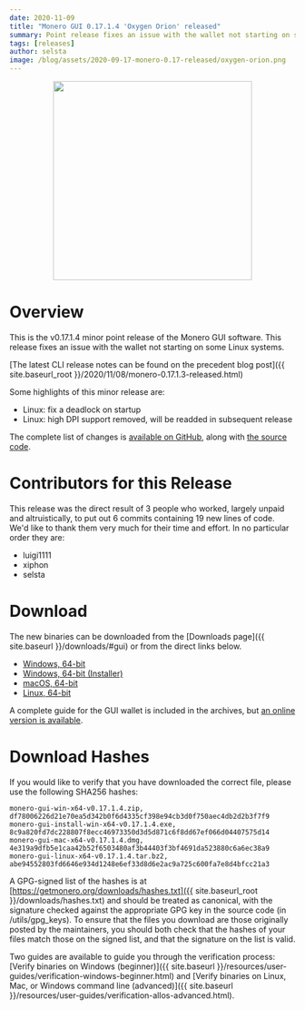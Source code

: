 ```yaml
---
date: 2020-11-09
title: "Monero GUI 0.17.1.4 'Oxygen Orion' released"
summary: Point release fixes an issue with the wallet not starting on some Linux systems
tags: [releases]
author: selsta
image: /blog/assets/2020-09-17-monero-0.17-released/oxygen-orion.png
---
```


<div align="center">
    <img src="{{ page.image }}" width="350px">
</div>

# Overview

This is the v0.17.1.4 minor point release of the Monero GUI software. This release fixes an issue with the wallet not starting on some Linux systems.

[The latest CLI release notes can be found on the precedent blog post]({{ site.baseurl_root }}/2020/11/08/monero-0.17.1.3-released.html)

Some highlights of this minor release are:

- Linux: fix a deadlock on startup
- Linux: high DPI support removed, will be readded in subsequent release

The complete list of changes is [available on GitHub](https://github.com/monero-project/monero-gui/compare/v0.17.1.3...v0.17.1.4), along with [the source code](https://github.com/monero-project/monero-gui/tree/v0.17.1.4).

# Contributors for this Release

This release was the direct result of 3 people who worked, largely unpaid and altruistically, to put out 6 commits containing 19 new lines of code. We'd like to thank them very much for their time and effort. In no particular order they are:

- luigi1111
- xiphon
- selsta

# Download

The new binaries can be downloaded from the [Downloads page]({{ site.baseurl }}/downloads/#gui) or from the direct links below.

- [Windows, 64-bit](https://downloads.getmonero.org/gui/monero-gui-win-x64-v0.17.1.4.zip)
- [Windows, 64-bit (Installer)](https://downloads.getmonero.org/gui/monero-gui-install-win-x64-v0.17.1.4.exe)
- [macOS, 64-bit](https://downloads.getmonero.org/gui/monero-gui-mac-x64-v0.17.1.4.dmg)
- [Linux, 64-bit](https://downloads.getmonero.org/gui/monero-gui-linux-x64-v0.17.1.4.tar.bz2)

A complete guide for the GUI wallet is included in the archives, but [an online version is available](https://github.com/monero-ecosystem/monero-GUI-guide/blob/master/monero-GUI-guide.md).

# Download Hashes

If you would like to verify that you have downloaded the correct file, please use the following SHA256 hashes:

```
monero-gui-win-x64-v0.17.1.4.zip, df78006226d21e70ea5d342b0f6d4335cf398e94cb3d0f750aec4db2d2b3f7f9
monero-gui-install-win-x64-v0.17.1.4.exe, 8c9a820fd7dc228807f8ecc46973350d3d5d871c6f8dd67ef066d04407575d14
monero-gui-mac-x64-v0.17.1.4.dmg, 4e319a9dfb5e1caa42b52f6503480af3b44403f3bf4691da523880c6a6ec38a9
monero-gui-linux-x64-v0.17.1.4.tar.bz2, abe94552803fd6646e934d1248e6ef33d8d6e2ac9a725c600fa7e8d4bfcc21a3
```

A GPG-signed list of the hashes is at [https://getmonero.org/downloads/hashes.txt]({{ site.baseurl_root }}/downloads/hashes.txt) and should be treated as canonical, with the signature checked against the appropriate GPG key in the source code (in /utils/gpg_keys). To ensure that the files you download are those originally posted by the maintainers, you should both check that the hashes of your files match those on the signed list, and that the signature on the list is valid.

Two guides are available to guide you through the verification process: [Verify binaries on Windows (beginner)]({{ site.baseurl }}/resources/user-guides/verification-windows-beginner.html) and [Verify binaries on Linux, Mac, or Windows command line (advanced)]({{ site.baseurl }}/resources/user-guides/verification-allos-advanced.html).
